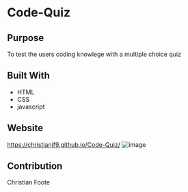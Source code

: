 # Code-Quiz

## Purpose
To test the users coding knowlege with a multiple choice quiz

## Built With
* HTML
* CSS
* javascript

## Website
https://christianjf9.github.io/Code-Quiz/
![image](https://user-images.githubusercontent.com/99444802/159591340-f016a2df-556f-434c-bbc5-8fde9d7037f9.png)




## Contribution
Christian Foote

